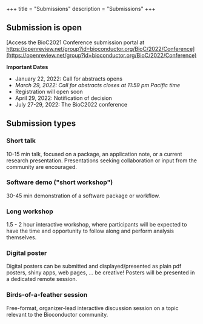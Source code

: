 +++
title = "Submissions"
description = "Submissions"
+++

## Submission is open

[Access the BioC2021 Conference submission portal at https://openreview.net/group?id=bioconductor.org/BioC/2022/Conference](https://openreview.net/group?id=bioconductor.org/BioC/2022/Conference)

**Important Dates**
* January 22, 2022: Call for abstracts opens
* *March 29, 2022: Call for abstracts closes at 11:59 pm Pacific time* 
* Registration will open soon
* April 29, 2022: Notification of decision
* July 27-29, 2022: The BioC2022 conference

<!--* January 22, 2021: Call for abstracts opens
* New! Deadline extended to March 16, 2021: Abstract submission closes
* Abstract submission is now closed. All submissions are currently under review.
* April 16, 2021: Notification of decision
* Registration will open soon
* August 4-6, 2021: BioC2021
-->

## Submission types

### Short talk
10-15 min talk, focused on a package, an application note, or a current research presentation. Presentations seeking collaboration or input from the community are encouraged.

### Software demo ("short workshop")
30-45 min demonstration of a software package or workflow.

### Long workshop
1.5 - 2 hour interactive workshop, where participants will be expected to have the time and opportunity to follow along and perform analysis themselves.

### Digital poster
Digital posters can be submitted and displayed/presented as plain pdf posters, shiny apps, web pages, ... be creative! Posters will be presented in a dedicated remote session.

### Birds-of-a-feather session
Free-format, organizer-lead interactive discussion session on a topic relevant to the Bioconductor community. 
